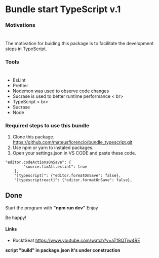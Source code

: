 # Bundle start TypeScript v.1

### **Motivations**

#

The motivation for buiding this package is to facilitate the development steps in TypeScript.

### **Tools**
#
* EsLint <br>
* Prettier <br/>
* Nodemon was used to observe code changes  <br>
* Sucrase is used to better runtime performance < br>
* TypeScript < br>
* Sucrase <br>
* Node <br>

### Required steps to use this bundle

1. Clone this package. <br>
<https://github.com/mateusflorencio/bundle_typescript.git>
2. Use npm or yarn to instaled packages.
3. Open your settings.json in VS CODE and paste these code.

```
"editor.codeActionsOnSave": {
        "source.fixAll.eslint": true
    },
    "[typescript]": {"editor.formatOnSave": false},
    "[typescriptreact]": {"editor.formatOnSave": false},
```

## Done

Start the program with **"npm run dev"**
Enjoy

Be happy!

#### Links

- RocktSeat
  <https://www.youtube.com/watch?v=aTf8QTjw4RE>

**script "build" in package.json it's under construction**

